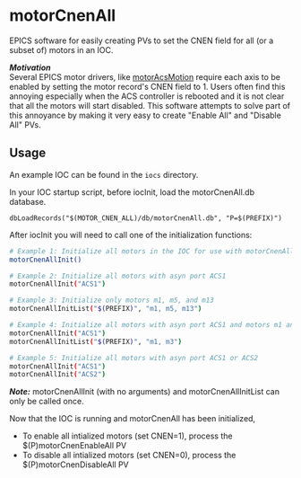 # motorCnenAll
EPICS software for easily creating PVs to set the CNEN field for all (or a subset of) motors in an IOC.

***Motivation***  
Several EPICS motor drivers, like [motorAcsMotion](https://github.com/epics-motor/motorAcsMotion) require
each axis to be enabled by setting the motor record's CNEN field to 1. Users often find this annoying
especially when the ACS controller is rebooted and it is not clear that all the motors will start disabled.
This software attempts to solve part of this annoyance by making it very easy to create "Enable All" and "Disable All" PVs.

## Usage

An example IOC can be found in the `iocs` directory.

In your IOC startup script, before iocInit, load the motorCnenAll.db database.
```
dbLoadRecords("$(MOTOR_CNEN_ALL)/db/motorCnenAll.db", "P=$(PREFIX)")
```

After iocInit you will need to call one of the initialization functions:
```bash
# Example 1: Initialize all motors in the IOC for use with motorCnenAll
motorCnenAllInit()

# Example 2: Initialize all motors with asyn port ACS1
motorCnenAllInit("ACS1")

# Example 3: Initialize only motors m1, m5, and m13
motorCnenAllInitList("$(PREFIX)", "m1, m5, m13")

# Example 4: Initialize all motors with asyn port ACS1 and motors m1 and m3
motorCnenAllInit("ACS1")
motorCnenAllInitList("$(PREFIX)", "m1, m3")

# Example 5: Initialize all motors with asyn port ACS1 or ACS2
motorCnenAllInit("ACS1")
motorCnenAllInit("ACS2")
```
***Note:*** motorCnenAllInit (with no arguments) and motorCnenAllInitList can only be called once.

Now that the IOC is running and motorCnenAll has been initialized,
- To enable all intialized motors (set CNEN=1), process the $(P)motorCnenEnableAll PV
- To disable all intialized motors (set CNEN=0), process the $(P)motorCnenDisableAll PV
